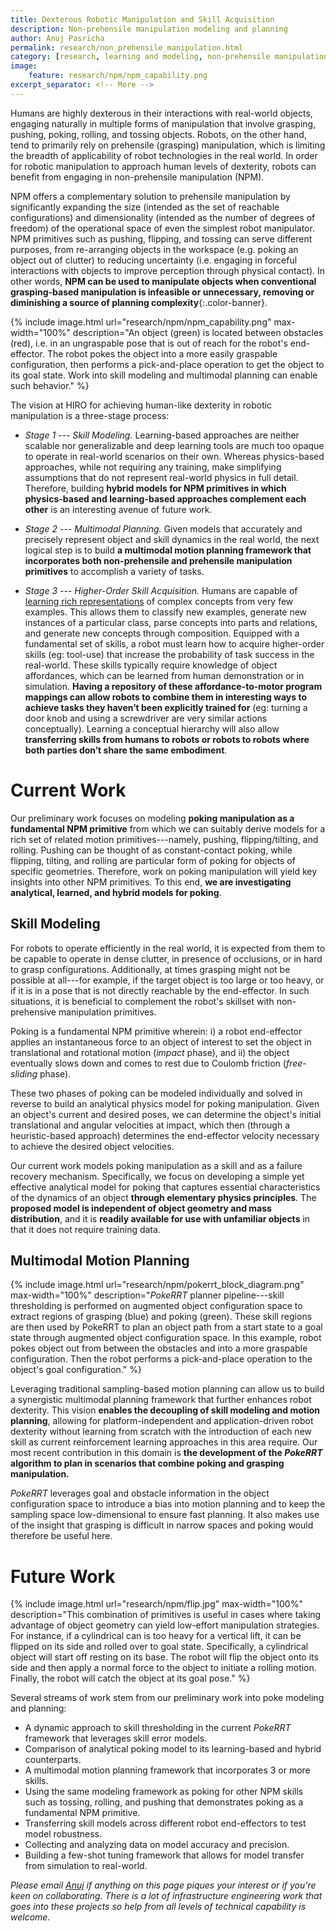 ```yaml
---
title: Dexterous Robotic Manipulation and Skill Acquisition
description: Non-prehensile manipulation modeling and planning
author: Anuj Pasricha
permalink: research/non_prehensile_manipulation.html
category: [research, learning and modeling, non-prehensile manipulation, research highlight]
image:
    feature: research/npm/npm_capability.png
excerpt_separator: <!-- More -->
---
```


Humans are highly dexterous in their interactions with real-world objects, engaging naturally in multiple forms of manipulation that involve grasping, pushing, poking, rolling, and tossing objects. Robots, on the other hand, tend to primarily rely on prehensile (grasping) manipulation, which is limiting the breadth of applicability of robot technologies in the real world. In order for robotic manipulation to approach human levels of dexterity, robots can benefit from engaging in non-prehensile manipulation (NPM).

<!-- More -->

NPM offers a complementary solution to prehensile manipulation by significantly expanding the size (intended as the set of reachable configurations) and dimensionality (intended as the number of degrees of freedom) of the operational space of even the simplest robot manipulator. NPM primitives such as pushing, flipping, and tossing can serve different purposes, from re-arranging objects in the workspace (e.g. poking an object out of clutter) to reducing uncertainty (i.e. engaging in forceful interactions with objects to improve perception through physical contact). In other words, **NPM can be used to manipulate objects when conventional grasping-based manipulation is infeasible or unnecessary, removing or diminishing a source of planning complexity**{:.color-banner}.

{% include image.html url="research/npm/npm_capability.png" max-width="100%" description="An object (green) is located between obstacles (red), i.e. in an ungraspable pose that is out of reach for the robot's end-effector. The robot pokes the object into a more easily graspable configuration, then performs a pick-and-place operation to get the object to its goal state. Work into skill modeling and multimodal planning can enable such behavior." %}

The vision at HIRO for achieving human-like dexterity in robotic manipulation is a three-stage process:

 * _Stage 1 --- Skill Modeling._
   Learning-based approaches are neither scalable nor generalizable and deep learning tools are much too opaque to operate in real-world scenarios on their own. Whereas physics-based approaches, while not requiring any training, make simplifying assumptions that do not represent real-world physics in full detail. Therefore, building **hybrid models for NPM primitives in which physics-based and learning-based approaches complement each other** is an interesting avenue of future work.

 * _Stage 2 --- Multimodal Planning._
   Given models that accurately and precisely represent object and skill dynamics in the real world, the next logical step is to build **a multimodal motion planning framework that incorporates both non-prehensile and prehensile manipulation primitives** to accomplish a variety of tasks.

 * _Stage 3 --- Higher-Order Skill Acquisition._
   Humans are capable of [learning rich representations](https://arxiv.org/pdf/1604.00289.pdf) of complex concepts from very few examples. This allows them to classify new examples, generate new instances of a particular class, parse concepts into parts and relations, and generate new concepts through composition. Equipped with a fundamental set of skills, a robot must learn how to acquire higher-order skills (eg: tool-use) that increase the probability of task success in the real-world. These skills typically require knowledge of object affordances, which can be learned from human demonstration or in simulation. **Having a repository of these affordance-to-motor program mappings can allow robots to combine them in interesting ways to achieve tasks they haven’t been explicitly trained for** (eg: turning a door knob and using a screwdriver are very similar actions conceptually). Learning a conceptual hierarchy will also allow **transferring skills from humans to robots or robots to robots where both parties don’t share the same embodiment**.

# Current Work

Our preliminary work focuses on modeling **poking manipulation as a fundamental NPM primitive** from which we can suitably derive models for a rich set of related motion primitives---namely, pushing, flipping/tilting, and rolling. Pushing can be thought of as constant-contact poking, while flipping, tilting, and rolling are particular form of poking for objects of specific geometries. Therefore, work on poking manipulation will yield key insights into other NPM primitives. To this end, **we are investigating analytical, learned, and hybrid models for poking**.

## Skill Modeling

For robots to operate efficiently in the real world, it is expected from them to be capable to operate in dense clutter, in presence of occlusions, or in hard to grasp configurations. Additionally, at times grasping might not be possible at all---for example, if the target object is too large or too heavy, or if it is in a pose that is not directly reachable by the end-effector. In such situations, it is beneficial to complement the robot's skillset with non-prehensive manipulation primitives.

Poking is a fundamental NPM primitive wherein: i) a robot end-effector applies an instantaneous force to an object of interest to set the object in translational and rotational motion (*impact* phase), and
ii) the object eventually slows down and comes to rest due to Coulomb friction (*free-sliding* phase).

These two phases of poking can be modeled individually and solved in reverse to build an analytical physics model for poking manipulation. Given an object's current and desired poses, we can determine the object's initial translational and angular velocities at impact, which then (through a heuristic-based approach) determines the end-effector velocity necessary to achieve the desired object velocities.

Our current work models poking manipulation as a skill and as a failure recovery mechanism. Specifically, we focus on developing a simple yet effective analytical model for poking that captures essential characteristics of the dynamics of an object **through elementary physics principles**. The **proposed model is independent of object geometry and mass distribution**, and it is **readily available for use with unfamiliar objects** in that it does not require training data.

## Multimodal Motion Planning

{% include image.html url="research/npm/pokerrt_block_diagram.png" max-width="100%" description="<em>PokeRRT</em> planner pipeline---skill thresholding is performed on augmented object configuration space to extract regions of grasping (blue) and poking (green). These skill regions are then used by PokeRRT to plan an object path from a start state to a goal state through augmented object configuration space. In this example, robot pokes object out from between the obstacles and into a more graspable configuration. Then the robot performs a pick-and-place operation to the object's goal configuration." %}

Leveraging traditional sampling-based motion planning can allow us to build a synergistic multimodal planning framework that further enhances robot dexterity. This vision **enables the decoupling of skill modeling and motion planning**, allowing for platform-independent and application-driven robot dexterity without learning from scratch with the introduction of each new skill as current reinforcement learning approaches in this area require. Our most recent contribution in this domain is **the development of the *PokeRRT* algorithm to plan in scenarios that combine poking and grasping manipulation.**

*PokeRRT* leverages goal and obstacle information in the object configuration space to introduce a bias into motion planning and to keep the sampling space low-dimensional to ensure fast planning. It also makes use of the insight that grasping is difficult in narrow spaces and poking would therefore be useful here.

# Future Work

{% include image.html url="research/npm/flip.jpg" max-width="100%" description="This combination of primitives is useful in cases where taking advantage of object geometry can yield low-effort manipulation strategies. For instance, if a cylindrical can is too heavy for a vertical lift, it can be flipped on its side and rolled over to goal state. Specifically, a cylindrical object will start off resting on its base. The robot will flip the object onto its side and then apply a normal force to the object to initiate a rolling motion. Finally, the robot will catch the object at its goal pose." %}

Several streams of work stem from our preliminary work into poke modeling and planning:
* A dynamic approach to skill thresholding in the current *PokeRRT* framework that leverages skill error models.
* Comparison of analytical poking model to its learning-based and hybrid counterparts.
* A multimodal motion planning framework that incorporates 3 or more skills.
* Using the same modeling framework as poking for other NPM skills such as tossing, rolling, and pushing that demonstrates poking as a fundamental NPM primitive.
* Transferring skill models across different robot end-effectors to test model robustness.
* Collecting and analyzing data on model accuracy and precision.
* Building a few-shot tuning framework that allows for model transfer from simulation to real-world.

*Please email [Anuj](mailto:anuj.pasricha@colorado.edu) if anything on this page piques your interest or if you're keen on collaborating. There is a lot of infrastructure engineering work that goes into these projects so help from all levels of technical capability is welcome.*
